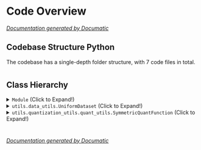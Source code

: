 # Code Overview

[_Documentation generated by Documatic_](https://www.documatic.com)

<!---Documatic-section-Codebase Structure Python-start--->
## Codebase Structure Python

The codebase has a single-depth folder structure,
                with 7 code files in total.

# #
<!---Documatic-section-Codebase Structure Python-end--->

<!---Documatic-section-Class Hierarchy-start--->
## Class Hierarchy

<!---Documatic-block-Module-start--->
<details>
	<summary><code>Module</code> (Click to Expand!)</summary>

* utils.quantization_utils.quant_modules.QuantAct
* utils.quantization_utils.quant_modules.QuantBnConv2d
* utils.quantization_utils.quant_modules.QuantLinear
* utils.quantization_utils.quant_modules.QuantMaxPool2d
</details>
<!---Documatic-block-Module-end--->

<!---Documatic-block-utils.data_utils.UniformDataset-start--->
<details>
	<summary><code>utils.data_utils.UniformDataset</code> (Click to Expand!)</summary>

* utils.data_utils.UniformDataset
</details>
<!---Documatic-block-utils.data_utils.UniformDataset-end--->

<!---Documatic-block-utils.quantization_utils.quant_utils.SymmetricQuantFunction-start--->
<details>
	<summary><code>utils.quantization_utils.quant_utils.SymmetricQuantFunction</code> (Click to Expand!)</summary>

* utils.quantization_utils.quant_utils.AsymmetricQuantFunction
* utils.quantization_utils.quant_utils.SymmetricQuantFunction
* utils.quantization_utils.quant_utils.fixedpoint_fn
* utils.quantization_utils.quant_utils.ste_round
* utils.quantization_utils.quant_utils.transfer_float_averaging_to_int_averaging
</details>
<!---Documatic-block-utils.quantization_utils.quant_utils.SymmetricQuantFunction-end--->

# #
<!---Documatic-section-Class Hierarchy-end--->

[_Documentation generated by Documatic_](https://www.documatic.com)
